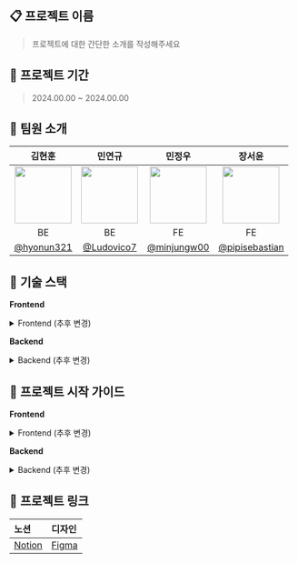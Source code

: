 ## 📋 프로젝트 이름
> 프로젝트에 대한 간단한 소개를 작성해주세요

## 📅 프로젝트 기간
> 2024.00.00 ~ 2024.00.00

## 🌱 팀원 소개

| 김현훈 | 민연규 | 민정우 | 장서윤 |
|:---:|:---:|:---:|:---:|
| <img src="https://github.com/hyonun321.png" width="100" height="100"> | <img src="https://github.com/Ludovico7.png" width="100" height="100"> | <img src="https://github.com/minjungw00.png" width="100" height="100"> | <img src="https://github.com/pipisebastian.png" width="100" height="100"> |
| BE | BE | FE | FE |
| [@hyonun321](https://github.com/hyonun321) | [@Ludovico7](https://github.com/Ludovico7) | [@minjungw00](https://github.com/minjungw00) | [@pipisebastian](https://github.com/pipisebastian) |

## 🔧 기술 스택

**Frontend**

<details>
<summary>Frontend (추후 변경)</summary>

<div align="left">
<!-- Language -->
<img src="https://img.shields.io/badge/TypeScript-3178C6?style=flat-square&logo=TypeScript&logoColor=white"/>
<!-- Framework -->
<img src="https://img.shields.io/badge/React-61DAFB?style=flat-square&logo=React&logoColor=black"/>
<img src="https://img.shields.io/badge/Next.js-000000?style=flat-square&logo=Next.js&logoColor=white"/>
<!-- State Management -->
<img src="https://img.shields.io/badge/React_Query-FF4154?style=flat-square&logo=ReactQuery&logoColor=white"/>
<img src="https://img.shields.io/badge/Recoil-3578E5?style=flat-square&logo=Recoil&logoColor=white"/>
<!-- Styling -->
<img src="https://img.shields.io/badge/Tailwind_CSS-06B6D4?style=flat-square&logo=tailwind-css&logoColor=white"/>
<img src="https://img.shields.io/badge/Styled_Components-DB7093?style=flat-square&logo=styled-components&logoColor=white"/>
<!-- UI Libraries -->
<img src="https://img.shields.io/badge/MUI-007FFF?style=flat-square&logo=MUI&logoColor=white"/>
<img src="https://img.shields.io/badge/Framer_Motion-0055FF?style=flat-square&logo=Framer&logoColor=white"/>
<!-- Tools -->
<img src="https://img.shields.io/badge/ESLint-4B32C3?style=flat-square&logo=eslint&logoColor=white"/>
<img src="https://img.shields.io/badge/Prettier-F7B93E?style=flat-square&logo=prettier&logoColor=black"/>
<img src="https://img.shields.io/badge/Storybook-FF4785?style=flat-square&logo=storybook&logoColor=white"/>
<!-- Testing -->
<img src="https://img.shields.io/badge/Jest-C21325?style=flat-square&logo=jest&logoColor=white"/>
</div>

</details>

**Backend**
<details>
<summary>Backend (추후 변경)</summary>
<div align="left">
<!-- Language -->
<img src="https://img.shields.io/badge/TypeScript-3178C6?style=flat-square&logo=TypeScript&logoColor=white"/>
<!-- Framework -->
<img src="https://img.shields.io/badge/NestJS-E0234E?style=flat-square&logo=nestjs&logoColor=white"/>
<!-- Database -->
<img src="https://img.shields.io/badge/MySQL-4479A1?style=flat-square&logo=mysql&logoColor=white"/>
<img src="https://img.shields.io/badge/Redis-DC382D?style=flat-square&logo=redis&logoColor=white"/>
<img src="https://img.shields.io/badge/MongoDB-47A248?style=flat-square&logo=mongodb&logoColor=white"/>
<!-- ORM -->
<img src="https://img.shields.io/badge/TypeORM-FE0902?style=flat-square&logo=typeorm&logoColor=white"/>
<!-- Tools -->
<img src="https://img.shields.io/badge/Docker-2496ED?style=flat-square&logo=docker&logoColor=white"/>
<img src="https://img.shields.io/badge/Nginx-009639?style=flat-square&logo=nginx&logoColor=white"/>
<!-- Cloud -->
<img src="https://img.shields.io/badge/AWS-232F3E?style=flat-square&logo=amazonaws&logoColor=white"/>
<!-- Testing -->
<img src="https://img.shields.io/badge/Jest-C21325?style=flat-square&logo=jest&logoColor=white"/>
</div>

</details>

## 🚀 프로젝트 시작 가이드

**Frontend**

<details>
<summary>Frontend (추후 변경)</summary>

```bash
# 저장소 복제
git clone https://github.com/boostcampwm-2024/web33-boostproject.git

# 프로젝트 폴더로 이동
cd frontend

# 의존성 설치
npm install

# 개발 서버 실행
npm run dev

# 프로덕션 빌드
npm run build
```
</details>

**Backend**

<details>
<summary>Backend (추후 변경)</summary>

```bash
# 프로젝트 폴더로 이동
cd backend

# 의존성 설치
npm install

# 개발 서버 실행
npm run start:dev

# 프로덕션 빌드
npm run build
```

</details>

## 🔗 프로젝트 링크

| 노션 | 디자인 |
|:---|:---|
| [Notion](https://abrupt-feta-9a9.notion.site/web33-12a9ff1b21c38003b600f57baa654626?pvs=4) | [Figma]()|

